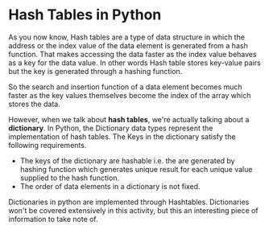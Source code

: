 # Hash Tables in Python

As you now know, Hash tables are a type of data structure in which the address or the index value of the data element is generated from a hash function. That makes accessing the data faster as the index value behaves as a key for the data value. In other words Hash table stores key-value pairs but the key is generated through a hashing function.

So the search and insertion function of a data element becomes much faster as the key values themselves become the index of the array which stores the data.

However, when we talk about **hash tables**, we're actually talking about a **dictionary**. In Python, the Dictionary data types represent the implementation of hash tables. The Keys in the dictionary satisfy the following requirements.

* The keys of the dictionary are hashable i.e. the are generated by hashing function which generates unique result for each unique value supplied to the hash function.
* The order of data elements in a dictionary is not fixed.

Dictionaries in python are implemented through Hashtables. Dictionaries won't be covered extensively in this activity, but this an interesting piece of information to take note of.


